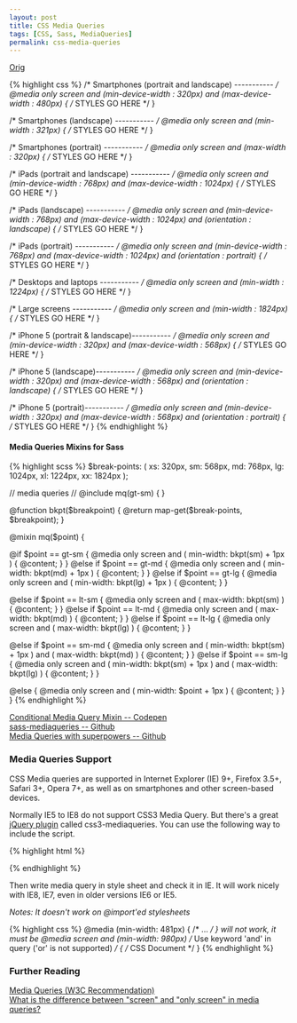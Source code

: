 ```yaml
---
layout: post
title: CSS Media Queries
tags: [CSS, Sass, MediaQueries]
permalink: css-media-queries
---
```


[Orig][1]

[1]: http://blog.templatemonster.com/2014/10/14/css-media-queries-for-all-devices-and-browsers-including-ie7-and-ie8/
     "CSS Media Queries for All Devices and Browsers (Including IE7 and IE8)"

{% highlight css %}
/* Smartphones (portrait and landscape) ----------- */
@media only screen
and (min-device-width : 320px)
and (max-device-width : 480px) {
/* STYLES GO HERE */
}

/* Smartphones (landscape) ----------- */
@media only screen
and (min-width : 321px) {
/* STYLES GO HERE */
}

/* Smartphones (portrait) ----------- */
@media only screen
and (max-width : 320px) {
/* STYLES GO HERE */
}

/* iPads (portrait and landscape) ----------- */
@media only screen
and (min-device-width : 768px)
and (max-device-width : 1024px) {
/* STYLES GO HERE */
}

/* iPads (landscape) ----------- */
@media only screen
and (min-device-width : 768px)
and (max-device-width : 1024px)
and (orientation : landscape) {
/* STYLES GO HERE */
}

/* iPads (portrait) ----------- */
@media only screen
and (min-device-width : 768px)
and (max-device-width : 1024px)
and (orientation : portrait) {
/* STYLES GO HERE */
}

/* Desktops and laptops ----------- */
@media only screen
and (min-width : 1224px) {
/* STYLES GO HERE */
}

/* Large screens ----------- */
@media only screen
and (min-width : 1824px) {
/* STYLES GO HERE */
}

/* iPhone 5 (portrait &amp; landscape)----------- */
@media only screen
and (min-device-width : 320px)
and (max-device-width : 568px) {
/* STYLES GO HERE */
}

/* iPhone 5 (landscape)----------- */
@media only screen
and (min-device-width : 320px)
and (max-device-width : 568px)
and (orientation : landscape) {
/* STYLES GO HERE */
}

/* iPhone 5 (portrait)----------- */
@media only screen
and (min-device-width : 320px)
and (max-device-width : 568px)
and (orientation : portrait) {
/* STYLES GO HERE */
}
{% endhighlight %}


<!--more-->


#### Media Queries Mixins for Sass

{% highlight scss %}
$break-points: (
  xs: 320px,
  sm: 568px,
  md: 768px,
  lg: 1024px,
  xl: 1224px,
  xx: 1824px
  );

// media queries
// @include mq(gt-sm) {  }

@function bkpt($breakpoint) {
  @return map-get($break-points, $breakpoint);
}

@mixin mq($point) {

  @if $point == gt-sm {
    @media only screen and ( min-width: bkpt(sm) + 1px ) { @content; }
  }
  @else if $point == gt-md {
    @media only screen and ( min-width: bkpt(md) + 1px ) { @content; }
  }
  @else if $point == gt-lg {
    @media only screen and ( min-width: bkpt(lg) + 1px ) { @content; }
  }

  @else if $point == lt-sm {
    @media only screen and ( max-width: bkpt(sm) ) { @content; }
  }
  @else if $point == lt-md {
    @media only screen and ( max-width: bkpt(md) ) { @content; }
  }
  @else if $point == lt-lg {
    @media only screen and ( max-width: bkpt(lg) ) { @content; }
  }

  @else if $point == sm-md {
    @media only screen and ( min-width: bkpt(sm) + 1px ) and ( max-width: bkpt(md) ) { @content; }
  }
  @else if $point == sm-lg {
    @media only screen and ( min-width: bkpt(sm) + 1px ) and ( max-width: bkpt(lg) ) { @content; }
  }

  @else {
    @media only screen and ( min-width: $point + 1px ) { @content; }
  }
}
{% endhighlight %}

[Conditional Media Query Mixin -- Codepen](http://codepen.io/dsheiko/pen/KeLGy)<br>
[sass-mediaqueries -- Github](https://raw.githubusercontent.com/paranoida/sass-mediaqueries/master/_media-queries.scss)<br>
[Media Queries with superpowers -- Github](https://github.com/sass-mq/sass-mq)<br>



### Media Queries Support

CSS Media queries are supported in Internet Explorer (IE) 9+, Firefox 3.5+, Safari 3+, Opera 7+, as well as on smartphones and other screen-based devices.

Normally IE5 to IE8 do not support CSS3 Media Query. But there's a great [jQuery plugin](https://code.google.com/p/css3-mediaqueries-js/) called css3-mediaqueries. You can use the following way to include the script.

{% highlight html %}
<!-- css3-mediaqueries.js for IE less than 9 -->
<!-- [if lt IE 9]>
<script src="http://css3-mediaqueries-js.googlecode.com/svn/trunk/css3-mediaqueries.js"></script>
<![endif]-->
{% endhighlight %}

Then write media query in style sheet and check it in IE. It will work nicely with IE8, IE7, even in older versions IE6 or IE5.

*Notes: It doesn't work on @import'ed stylesheets*

{% highlight css %}
@media (min-width: 481px) { /* ... */ } will not work, it must be
@media screen and (min-width: 980px)
/* Use keyword 'and' in query ('or' is not supported) */
{
/* CSS Document */
}
{% endhighlight %}



### Further Reading

[Media Queries (W3C Recommendation)](http://www.w3.org/TR/css3-mediaqueries)<br>
[What is the difference between "screen" and "only screen" in media queries?](http://stackoverflow.com/questions/8549529/what-is-the-difference-between-screen-and-only-screen-in-media-queries)<br>

